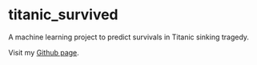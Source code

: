 # titanic_survived
A machine learning project to predict survivals in Titanic sinking tragedy.

Visit my [Github page](http://penglipk.github.io/titanic_survived/).

